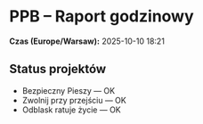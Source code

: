 # PPB – Raport godzinowy
**Czas (Europe/Warsaw):** 2025-10-10 18:21

## Status projektów
- Bezpieczny Pieszy — OK
- Zwolnij przy przejściu — OK
- Odblask ratuje życie — OK

